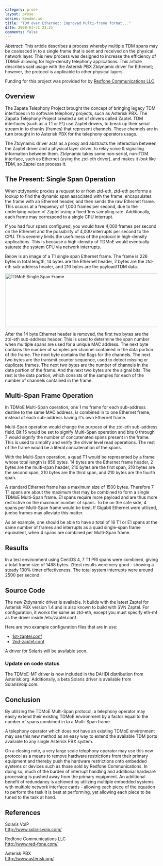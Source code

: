 ```yaml
---
category: prose
layout: prose
series: Benden.us
title: "TDM over Ethernet: Improved Multi-frame format..."
date: 2008-03-31 21:25
comments: false
---
```


*Abstract*: This article describes a process whereby multiple TDM
spans may be coalesced in to a single frame that is sent and received
on the physical network layer. This new process was designed to
increase the efficiency of TDMoE allowing for high-density telephony
applications. This article describes said usage with the Asterisk PBX
Ztdynamic driver for Ethernet; however, the protocol is applicable to
other physical layers.

Funding for this project was provided for by <a href="http://www.red-fone.com/"
                target="_blank" title="Redfone Communications
                LLC">Redfone Communications LLC</a>.

## Overview

The Zapata Telephony Project brought the concept of bringing
legacy TDM interfaces in to software telephony projects, such
as Asterisk PBX.  The Zapata Telephony Project created a set
of drivers called Zaptel.  TDM interfaces (such as a T1 or E1)
use Zaptel drivers, to break up their serial stream in to
chunks (frames) that represent channels.  These channels are
in turn brought in to Asterisk PBX for the telephony operators
usage.

The Ztdynamic driver acts as a proxy and abstracts the
interaction between the Zaptel driver and a physical layer
driver, to relay voice & signaling information between
them. Ztdynamic takes some non-serial, non-TDM interface, such
as Ethernet (using the ztd-eth driver), and makes it
*look* like TDM, so Zaptel can process it.

## The Present: Single Span Operation

When ztdynamic proxies a request to or from ztd-eth, ztd-eth
performs a lookup to find the dynamic span associated with the
frame, encapsulates the frame with an Ethernet header, and
then sends the raw Ethernet frame. This occurs at a frequency
of 1,000 frames per second, due to the underlying nature of
Zaptel using a fixed 1ms sampling rate. Additionally, each
frame may correspond to a single CPU interrupt.

If you had four spans configured, you would have 4,000
frames per second on the Ethernet and
the possibility of 4,000 interrupts per second
to the CPU. This severely limits the usefulness
of the protocol in high-density applications. This is because a
high-density of TDMoE would eventually saturate the system
CPU via network interrupts.

Below is an image of a T1 single span Ethernet frame. The frame is
226 bytes in total length, 14 bytes are the Ethernet header, 2
bytes are the ztd-eth sub-address header, and 210 bytes are
the payload/TDM data.

<img
src="/assets/images/TDMoE.png"
width="781"
height="177"
border="0"
alt="TDMoE
Single Span
Frame"
style="border:
0px;" />

After the 14 byte Ethernet header is removed, the first two bytes are
the ztd-eth sub-address header. This is used to determine the span
number when multiple spans are used for a unique MAC address. The next byte
contains the number of samples per channel contained in the data portion of
the frame. The next byte contains the flags for the channels. The next two
bytes are the transmit counter sequence, used to detect missing or duplicate
frames. The next two bytes are the number of channels in the data portion of
the frame. And the next two bytes are the signal bits. The rest is the data
portion, which consists of the samples for each of the number of channels
contained in the frame.

## Multi-Span Frame Operation

In TDMoE Multi-Span operation, one 1 ms frame for each
sub-address destine to the same MAC address, is combined in to one
Ethernet frame, instead of each sub-address having it's own Ethernet
frame.

Multi-Span operation would change the purpose of the ztd-eth
sub-address field. Bit 15 would be set to signify Multi-Span operation
and bits 0 through 7 would signify the number of concatenated spans
present in the frame. This is used to simplify and verify the driver
level read operations. The rest of the frame would be a literal
concatenation of the spans.

With the Multi-Span operation, a quad T1 would be represented by a
frame whose total length is 856 bytes. 14 bytes are the Ethernet frame
header, 2 bytes are the multi-span header, 210 bytes are the first
span, 210 bytes are the second span, 210 bytes are the third span, and
210 bytes are the fourth span.

A standard Ethernet frame has a maximum size of 1500 bytes. Therefore
7 T1 spans are about the maximum that may be combined to form a single
TDMoE Multi-Span frame. E1 spans require more payload and are thus
more restrictive on the maximum number of spans. To be on the safe
side, 4 spans per Multi-Span frame would be best. If Gigabit Ethernet
were utilized, jumbo frames may alleviate this matter.

As an example, one should be able to have a total of 16 T1 or E1 spans
at the same number of frames and interrupts as a quad single-span
frame equivalent, when 4 spans are combined per Multi-Span frame.

## Results

In a test environment using CentOS 4, 7 T1 PRI spans were
combined, giving a total frame size
of 1488 bytes.  Zttest results were very good -
showing a steady 100% timer effectiveness.
The total system interrupts were around 2500
per second.

## Source Code

The new Ztdynamic driver is available. It builds with the latest
Zaptel for Asterisk PBX version 1.4 and is also known
to build with SVN Zaptel.  For
configuration, it works the same as ztd-eth,
except you must specify eth-mf as the driver
inside /etc/zaptel.conf

Here are two example configuration
files that are in use:

* <a href="1st-zaptel.conf">1st-zaptel.conf</a>
* <a href="2nd-zaptel.conf">2nd-zaptel.conf</a>

A driver for Solaris will be available soon.

### Update on code status

The TDMoE-MF driver is now included in the DAHDI distribution
from Asterisk.org. Additionally, a beta Solaris driver is available
from SolarisVoip.com.

## Conclusion

By utilizing the TDMoE Multi-Span protocol, a telephony operator may
easily extend their existing TDMoE environment by a factor equal to
the number of spans combined in to a Multi-Span frame.

A telephony operator which does not have an existing TDMoE environment
may use this new method as an easy way to extend the available TDM
ports available to any single Asterisk PBX system.

On a closing note, a very large scale telephony operator may use this
new protocol as a means to remove hardware restrictions from their
primary equipment and thereby push the hardware restrictions onto
embedded systems or devices such as those sold by Redfone
Communications. In doing so, much of the burden of interrupt handling
and additional hardware processing is pushed away from the primary
equipment. An additional benefit of redundancy is achieved by
utilizing multiple embedded systems with multiple network interface
cards - allowing each piece of the equation to perform the task it is
best at performing, yet allowing each piece to be tuned to the task at
hand.

## References

<p>Solaris VoIP<br />
  <a href="http://www.solarisvoip.com/" title="Solaris
  VoIP">http://www.solarisvoip.com/</a></p>
  <p>Redfone Communications LLC<br /> <a
  href="http://www.red-fone.com/">http://www.red-fone.com/</a>
  </p>
  <p>Asterisk PBX<br />
  <a href="http://www.asterisk.org/">http://www.asterisk.org/</a>
  </p>
